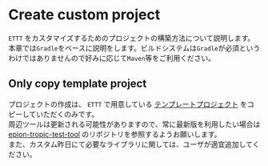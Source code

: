 # Create custom project

`ETTT` をカスタマイズするためのプロジェクトの構築方法について説明します。
本章では`Gradle`をベースに説明をします。ビルドシステムは`Gradle`が必須というわけではありませんので好みに応じて`Maven`等をご利用ください。　

## Only copy template project 

プロジェクトの作成は、 `ETTT` で用意している [テンプレートプロジェクト](https://github.com/epion-tropic-test-tool/epion-t3-custom-template) をコピーしていただくのみです。  
周辺ツールは更新される可能性がありますので、常に最新版を利用したい場合は [epion-tropic-test-tool](https://github.com/epion-tropic-test-tool) のリポジトリを参照するようお願いします。  
また、カスタム昨日にて必要なライブラリに関しては、ユーザが適宜追加してください。

